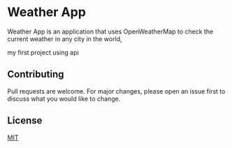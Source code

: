 # Weather App
Weather App is an application that uses OpenWeatherMap to check the current weather in any city in the world, 

my first project using api

## Contributing
Pull requests are welcome. For major changes, please open an issue first to discuss what you would like to change.

## License
[MIT](https://choosealicense.com/licenses/mit/)


